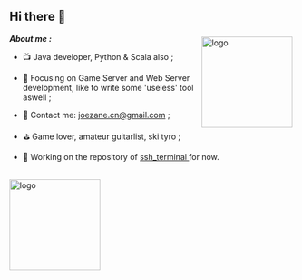 
## Hi there 👋

<img src="https://github-readme-stats.vercel.app/api?username=joezeo&show_icons=true" alt="logo" height="160" align="right" style="margin: 5px; " />
 

***About me :***   

- 📺 Java developer, Python & Scala also ;

- 📄 Focusing on Game Server and Web Server development, like to write some 'useless' tool aswell ;

- 💬 Contact me: joezane.cn@gmail.com ;

- ⛳ Game lover, amateur guitarlist, ski tyro ;

- 🔨 Working on the repository of <a href="https://github.com/Joezeo/ssh_terminal"> ssh_terminal </a> for now.

<br>
<img src="https://github-profile-trophy.vercel.app/?username=joezeo&theme=flat&column=7" alt="logo" height="160" align="center" style="margin: auto; margin-bottom: 20px;" />

